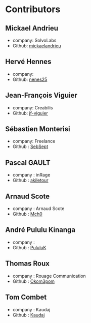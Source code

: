 # Contributors

## Mickael Andrieu
* company: SolvoLabs
* Github: [mickaelandrieu](https://github.com/mickaelandrieu)
## Hervé Hennes
* company: 
* Github: [nenes25](https://github.com/nenes25)
## Jean-François Viguier
* company: Creabilis
* Github: [jf-viguier](https://github.com/jf-viguier)
## Sébastien Monterisi
* company: Freelance
* Github : [SebSept](https://github.com/SebSept)
## Pascal GAULT
* company : inRage
* Github : [akiletour](https://github.com/akiletour)
## Arnaud Scote
* company : Arnaud Scote
* Github : [Mch0](https://github.com/Mch0)
## André Pululu Kinanga
* company : 
* Github : [PululuK](https://github.com/PululuK)
## Thomas Roux
* company : Rouage Communication
* Github : [Okom3pom](https://github.com/okom3pom)
## Tom Combet
* company : Kaudaj
* Github : [Kaudaj](https://github.com/Kaudaj)